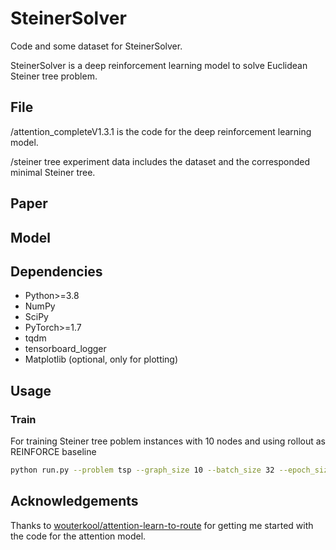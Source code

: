 # SteinerSolver

Code and some dataset for SteinerSolver.

SteinerSolver is a deep reinforcement learning model to solve Euclidean Steiner tree problem.

## File
/attention_completeV1.3.1 is the code for the deep reinforcement learning model.

/steiner tree experiment data includes the dataset and the corresponded minimal Steiner tree.

## Paper

## Model


## Dependencies
 *   Python>=3.8
 *   NumPy
 *   SciPy
 *   PyTorch>=1.7
 *   tqdm
 *   tensorboard_logger
 *   Matplotlib (optional, only for plotting)
## Usage
### Train
For training Steiner tree poblem instances with 10 nodes and using rollout as REINFORCE baseline
```bash
python run.py --problem tsp --graph_size 10 --batch_size 32 --epoch_size 10240 --val_size 10000 --eval_batch_size 10 --baseline rollout --run_name 'st20_rollout' --n_epochs 100 --lr_model 0.00005 --seed 1111 --embedding_dim 128 --hidden_dim 128 --n_encode_layers 5 --load_path epoch-98.pt
```

## Acknowledgements
Thanks to [wouterkool/attention-learn-to-route](https://github.com/wouterkool/attention-learn-to-route#attention-learn-to-solve-routing-problems) for getting me started with the code for the attention model.
